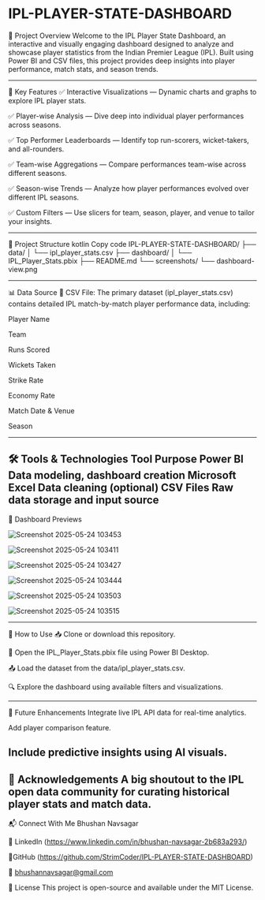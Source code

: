 # IPL-PLAYER-STATE-DASHBOARD

📑 Project Overview
Welcome to the IPL Player State Dashboard, an interactive and visually engaging dashboard designed to analyze and showcase player statistics from the Indian Premier League (IPL). Built using Power BI and CSV files, this project provides deep insights into player performance, match stats, and season trends.

---
🎯 Key Features
✅ Interactive Visualizations — Dynamic charts and graphs to explore IPL player stats.

✅ Player-wise Analysis — Dive deep into individual player performances across seasons.

✅ Top Performer Leaderboards — Identify top run-scorers, wicket-takers, and all-rounders.

✅ Team-wise Aggregations — Compare performances team-wise across different seasons.

✅ Season-wise Trends — Analyze how player performances evolved over different IPL seasons.

✅ Custom Filters — Use slicers for team, season, player, and venue to tailor your insights.

---
📂 Project Structure
kotlin
Copy code
IPL-PLAYER-STATE-DASHBOARD/
├── data/
│   └── ipl_player_stats.csv
├── dashboard/
│   └── IPL_Player_Stats.pbix
├── README.md
└── screenshots/
    └── dashboard-view.png

---   
📊 Data Source
📄 CSV File: The primary dataset (ipl_player_stats.csv) contains detailed IPL match-by-match player performance data, including:

Player Name

Team

Runs Scored

Wickets Taken

Strike Rate

Economy Rate

Match Date & Venue

Season

---
🛠️ Tools & Technologies
Tool	Purpose
Power BI	Data modeling, dashboard creation
Microsoft Excel	Data cleaning (optional)
CSV Files	Raw data storage and input source
---

📸 Dashboard Previews

![Screenshot 2025-05-24 103453](https://github.com/user-attachments/assets/48d246e9-97f2-47ec-862a-3e91b1ea6fe1)

![Screenshot 2025-05-24 103411](https://github.com/user-attachments/assets/86190938-148c-4730-91ff-dca0dc8a6311)

![Screenshot 2025-05-24 103427](https://github.com/user-attachments/assets/e350cfe6-5825-4005-92f4-b5f199a09d89)

![Screenshot 2025-05-24 103444](https://github.com/user-attachments/assets/68440b8c-d394-4879-828b-09ef8d76601f)

![Screenshot 2025-05-24 103503](https://github.com/user-attachments/assets/d93bad18-574c-4aba-b957-bfc7bf1ba7b7)

![Screenshot 2025-05-24 103515](https://github.com/user-attachments/assets/71e45dff-1bcc-4efd-aa4f-6a621954d84a)

---
🚀 How to Use
📥 Clone or download this repository.

📂 Open the IPL_Player_Stats.pbix file using Power BI Desktop.

📤 Load the dataset from the data/ipl_player_stats.csv.

🔍 Explore the dashboard using available filters and visualizations.

---
🎨 Future Enhancements
Integrate live IPL API data for real-time analytics.

Add player comparison feature.

Include predictive insights using AI visuals.
---

🙌 Acknowledgements
A big shoutout to the IPL open data community for curating historical player stats and match data.
---

📬 Connect With Me
Bhushan Navsagar

💼 LinkedIn (https://www.linkedin.com/in/bhushan-navsagar-2b683a293/)

📂GitHub (https://github.com/StrimCoder/IPL-PLAYER-STATE-DASHBOARD)

📧 bhushannavsagar@gmail.com

📌 License
This project is open-source and available under the MIT License.
